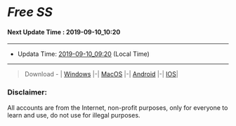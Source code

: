
# *Free SS*

#### Next Update Time : 2019-09-10_10:20

---
* Updata Time: [2019-09-10_09:20](https://github.com/Geek-007/free-SS/blob/master/2019-09-10_09:20_FreeSS.txt) (Local Time)
---

> Download - | [Windows](https://github.com/shadowsocks/shadowsocks-windows/releases) |-| [MacOS](https://github.com/shadowsocks/shadowsocks-iOS/releases) |-| [Android](https://github.com/shadowsocks/shadowsocks-android/releases) |-| [IOS](https://itunes.apple.com/us/)|

### Disclaimer:
All accounts are from the Internet, non-profit purposes, only for everyone to learn and use, do not use for illegal purposes.
<br>
